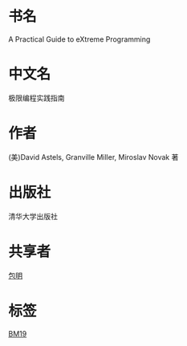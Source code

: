 # 书名 #
A Practical Guide to eXtreme Programming

# 中文名 #
极限编程实践指南

# 作者 #
(美)David Astels, Granville Miller, Miroslav Novak 著

# 出版社 #
清华大学出版社

# 共享者 #
[包明](BM.md)

# 标签 #
[BM19](BM19.md)